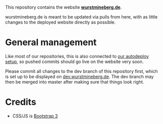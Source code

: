 This repository contains the website **[wurstmineberg.de](http://wurstmineberg.de/)**.

wurstmineberg.de is meant to be updated via pulls from here, with as little changes to the deployed website directly as possible.

# General management

Like most of our repositories, this is also connected to [our autodeploy setup](https://github.com/fenhl/gitdir-autodeploy), so pushed commits should go live on the website very soon.

Please commit all changes to the dev branch of this repository first, which is set up to be displayed on [dev.wurstmineberg.de](http://dev.wurstmineberg.de/). The dev branch may then be merged into master after making sure that things look right.

# Credits

*   CSS/JS is [Bootstrap 3](http://getbootstrap.com/)
